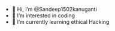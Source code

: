 - 👋 Hi, I’m @Sandeep1502kanuganti
- 👀 I’m interested in coding
- 🌱 I’m currently learning ethical Hacking
  

<!---
Sandeep1502kanuganti/Sandeep1502kanuganti is a ✨ special ✨ repository because its `README.md` (this file) appears on your GitHub profile.
You can click the Preview link to take a look at your changes.
--->
